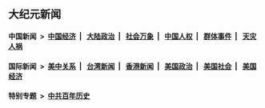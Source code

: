 ## 大纪元新闻

#### 中国新闻 &nbsp;>&nbsp; [中国经济](indexes/ncid283/README.md?06120445) &nbsp;| &nbsp; [大陆政治](indexes/ncid277/README.md?06120445) &nbsp;| &nbsp; [社会万象](indexes/ncid282/README.md?06120445) &nbsp;| &nbsp; [中国人权](indexes/ncid278/README.md?06120445) &nbsp;| &nbsp; [群体事件](indexes/ncid279/README.md?06120445) &nbsp;| &nbsp; [天灾人祸](indexes/ncid280/README.md?06120445)

#### 国际新闻 &nbsp;>&nbsp; [美中关系](indexes/nf1412576/README.md?06120445) &nbsp;| &nbsp; [台湾新闻](indexes/ncid1349361/README.md?06120445) &nbsp;| &nbsp; [香港新闻](indexes/ncid1349362/README.md?06120445) &nbsp;| &nbsp; [美国政治](indexes/ncid1078159/README.md?06120445) &nbsp;| &nbsp; [美国社会](indexes/ncid1078160/README.md?06120445) &nbsp;| &nbsp; [美国经济](indexes/ncid1078158/README.md?06120445)

#### 特别专题 &nbsp;>&nbsp; [中共百年历史](https://github.com/easy2view/epoch-special/blob/master/README.md?06120445)  
